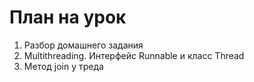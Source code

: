 # План на урок <br/>
1. Разбор домашнего задания  <br/>
2. Multithreading. Интерфейс Runnable и класс Thread  <br/>
3. Метод join у треда <br/>
